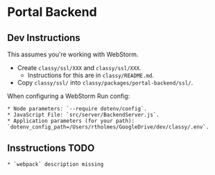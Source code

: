 
# Portal Backend



## Dev Instructions

This assumes you're working with WebStorm.

* Create `classy/ssl/XXX` and `classy/ssl/XXX`.
	* Instructions for this are in `classy/README.md`.
* Copy `classy/ssl/` into `classy/packages/portal-backend/ssl/`.

When configuring a WebStorm Run config:

	* Node parameters: `--require dotenv/config`.
	* JavaScript File: `src/server/BackendServer.js`.
	* Application parameters (for your path): `dotenv_config_path=/Users/rtholmes/GoogleDrive/dev/classy/.env`.

## Insstructions TODO

    * `webpack` description missing 